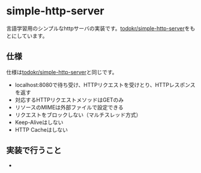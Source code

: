 # simple-http-server
言語学習用のシンプルなhttpサーバの実装です。[todokr/simple-http-server](https://github.com/todokr/simple-http-server)をもとにしています。

## 仕様
仕様は[todokr/simple-http-server](https://github.com/todokr/simple-http-server)と同じです。

- localhost:8080で待ち受け、HTTPリクエストを受けとり、HTTPレスポンスを返す
- 対応するHTTPリクエストメソッドはGETのみ
- リソースのMIMEは外部ファイルで設定できる
- リクエストをブロックしない（マルチスレッド方式）
- Keep-Aliveはしない
- HTTP Cacheはしない

## 実装で行うこと
- 